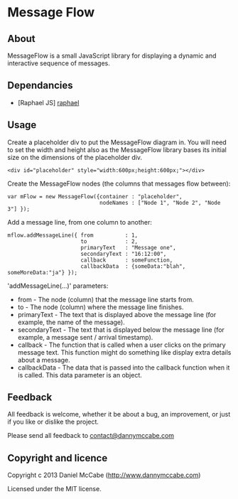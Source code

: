 Message Flow
============

About
-----------------------------------------

MessageFlow is a small JavaScript library for displaying a dynamic and interactive sequence of messages.

Dependancies
-----------------------------------------

* [Raphael JS] [raphael]

Usage
-----------------------------------------

Create a placeholder div to put the MessageFlow diagram in. You will need to set the width and height also as the MessageFlow library bases its
initial size on the dimensions of the placeholder div.

```
<div id="placeholder" style="width:600px;height:600px;"></div>
```

Create the MessageFlow nodes (the columns that messages flow between):

```
var mFlow = new MessageFlow({container : "placeholder",
                             nodeNames : ["Node 1", "Node 2", "Node 3"] });
```

Add a message line, from one column to another:

```
mflow.addMessageLine({ from          : 1,
                       to            : 2,
                       primaryText   : "Message one",
                       secondaryText : "16:12:00",
                       callback      : someFunction,
                       callbackData  : {someData:"blah", someMoreData:"ja"} });
```

'addMessageLine(...)' parameters:

* from          - The node (column) that the message line starts from.
* to            - The node (column) where the message line finishes.
* primaryText   - The text that is displayed above the message line (for example, the name of the message).
* secondaryText - The text that is displayed below the message line (for example, a message sent / arrival timestamp).
* callback      - The function that is called when a user clicks on the primary message text. This function might do something like display extra details about a message.
* callbackData  - The data that is passed into the callback function when it is called. This data parameter is an object.

Feedback
----------------------------------------

All feedback is welcome, whether it be about a bug, an improvement, or just if you like or dislike the project.

Please send all feedback to contact@dannymccabe.com

Copyright and licence
----------------------------------------

Copyright c 2013 Daniel McCabe (http://www.dannymccabe.com)

Licensed under the MIT license.

[raphael]: https://github.com/DmitryBaranovskiy/raphael/
